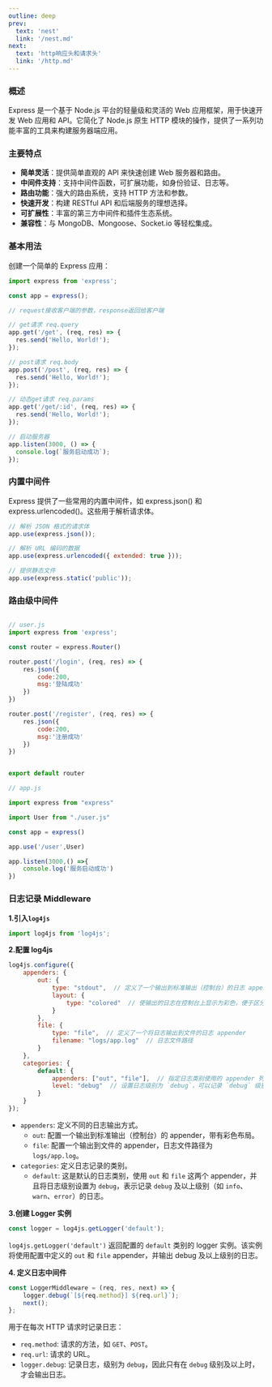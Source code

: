 ```yaml
---
outline: deep
prev:
  text: 'nest'
  link: '/nest.md'
next:
  text: 'http响应头和请求头'
  link: '/http.md'
---
```


### 概述

Express 是一个基于 Node.js 平台的轻量级和灵活的 Web 应用框架，用于快速开发 Web 应用和 API。它简化了 Node.js 原生 HTTP 模块的操作，提供了一系列功能丰富的工具来构建服务器端应用。

### 主要特点

- **简单灵活**：提供简单直观的 API 来快速创建 Web 服务器和路由。
- **中间件支持**：支持中间件函数，可扩展功能，如身份验证、日志等。
- **路由功能**：强大的路由系统，支持 HTTP 方法和参数。
- **快速开发**：构建 RESTful API 和后端服务的理想选择。
- **可扩展性**：丰富的第三方中间件和插件生态系统。
- **兼容性**：与 MongoDB、Mongoose、Socket.io 等轻松集成。

### 基本用法

创建一个简单的 Express 应用：

```javascript
import express from 'express';

const app = express();

// request接收客户端的参数，response返回给客户端

// get请求 req.query
app.get('/get', (req, res) => {
  res.send('Hello, World!');
});

// post请求 req.body
app.post('/post', (req, res) => {
  res.send('Hello, World!');
});

// 动态get请求 req.params
app.get('/get/:id', (req, res) => {
  res.send('Hello, World!');
});

// 启动服务器
app.listen(3000, () => {
  console.log(`服务启动成功`);
});

```

### 内置中间件
Express 提供了一些常用的内置中间件，如 express.json() 和 express.urlencoded()。这些用于解析请求体。

```javascript
// 解析 JSON 格式的请求体
app.use(express.json());

// 解析 URL 编码的数据
app.use(express.urlencoded({ extended: true }));

// 提供静态文件
app.use(express.static('public'));

```

### 路由级中间件

```javascript

// user.js
import express from 'express';

const router = express.Router()

router.post('/login', (req, res) => {
    res.json({
        code:200,
        msg:'登陆成功'
    })
})

router.post('/register', (req, res) => {
    res.json({
        code:200,
        msg:'注册成功'
    })
})


export default router

// app.js

import express from "express"

import User from "./user.js"

const app = express()

app.use('/user',User)

app.listen(3000,() =>{
    console.log('服务启动成功')
})
```
### 日志记录 Middleware


**1.引入`log4js`**
```javascript
import log4js from 'log4js';
```
**2.配置 log4js**
```javascript
log4js.configure({
    appenders: {
        out: {
            type: "stdout",  // 定义了一个输出到标准输出（控制台）的日志 appender
            layout: {
                type: "colored"  // 使输出的日志在控制台上显示为彩色，便于区分不同级别
            }
        },
        file: {
            type: "file",  // 定义了一个将日志输出到文件的日志 appender
            filename: "logs/app.log"  // 日志文件路径
        }
    },
    categories: {
        default: {
            appenders: ["out", "file"],  // 指定日志类别使用的 appender 列表
            level: "debug"  // 设置日志级别为 `debug`，可以记录 `debug` 级别及以上的信息
        }
    }
});
```
  - `appenders`: 定义不同的日志输出方式。
    - `out`: 配置一个输出到标准输出（控制台）的 appender，带有彩色布局。
    - `file`: 配置一个输出到文件的 appender，日志文件路径为 `logs/app.log`。
  - `categories`: 定义日志记录的类别。
    - `default`: 这是默认的日志类别，使用 `out` 和 `file` 这两个 appender，并且将日志级别设置为 `debug`，表示记录 `debug` 及以上级别（如 `info`、`warn`、`error`）的日志。

**3.创建 Logger 实例**
  ```javascript
  const logger = log4js.getLogger('default');
  ```
  `log4js.getLogger('default')` 返回配置的 `default` 类别的 logger 实例。该实例将使用配置中定义的 `out` 和 `file` appender，并输出 debug 及以上级别的日志。

**4. 定义日志中间件**
```javascript
const LoggerMiddleware = (req, res, next) => {
    logger.debug(`[${req.method}] ${req.url}`);
    next();
};

```
用于在每次 HTTP 请求时记录日志：
  - `req.method`: 请求的方法，如 `GET`、`POST`。
  - `req.url`: 请求的 URL。
  - `logger.debug`: 记录日志，级别为 `debug`，因此只有在 `debug` 级别及以上时，才会输出日志。